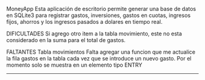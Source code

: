 MoneyApp
Esta aplicación de escritorio permite generar una base de datos en SQLite3 para registrar gastos, inversiones, gastos en cuotas, ingresos fijos, ahorros y los ingresos pasados a dolares en tiempo real. 





DIFICULTADES
Si agrego otro item a la tabla movimiento, este no esta considerado en la suma para el total de gastos.


FALTANTES
Tabla movimientos
Falta agregar una funcion que me actualice la fila gastos en la tabla cada vez que se introduce un nuevo gasto. Por el momento solo se muestra en un elemento tipo ENTRY

----------------------------------------------------------------